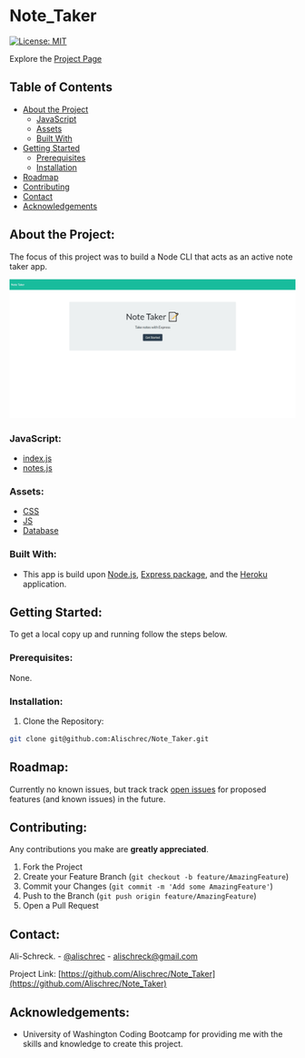 # Note_Taker

[![License: MIT](https://img.shields.io/badge/License-MIT-yellow.svg)](https://opensource.org/licenses/MIT)

Explore the [Project Page](https://github.com/Alischrec/Note_Taker)

## Table of Contents

* [About the Project](#about-the-project)
  * [JavaScript](#JavaScript)
  * [Assets](#Assets)
  * [Built With](#built-with)
* [Getting Started](#getting-started)
  * [Prerequisites](#prerequisites)
  * [Installation](#installation)
* [Roadmap](#roadmap)
* [Contributing](#contributing)
* [Contact](#contact)
* [Acknowledgements](#acknowledgements)

## About the Project:
The focus of this project was to build a Node CLI that acts as an active note taker app. 

![Project Gif](gif.gif)

### JavaScript:
* [index.js](https://github.com/Alischrec/Note_Taker/blob/main/index.js)
* [notes.js](https://github.com/Alischrec/Note_Taker/blob/main/notes.js)

### Assets:
* [CSS](https://github.com/Alischrec/Note_Taker/tree/main/public/assets/css)
* [JS](https://github.com/Alischrec/Note_Taker/tree/main/public/assets/js)
* [Database](https://github.com/Alischrec/Note_Taker/tree/main/db)

### Built With:
* This app is build upon [Node.js](https://nodejs.org/en/), [Express package](https://expressjs.com/), and the [Heroku](https://dashboard.heroku.com/apps) application.

## Getting Started:
To get a local copy up and running follow the steps below.

### Prerequisites:
None.

### Installation:
1. Clone the Repository:
```sh
git clone git@github.com:Alischrec/Note_Taker.git
```

## Roadmap:
Currently no known issues, but track track [open issues](https://github.com/Alischrec/Note_Taker/issues ) for proposed features (and known issues) in the future.


## Contributing:
Any contributions you make are **greatly appreciated**.

1. Fork the Project
2. Create your Feature Branch (`git checkout -b feature/AmazingFeature`)
3. Commit your Changes (`git commit -m 'Add some AmazingFeature'`)
4. Push to the Branch (`git push origin feature/AmazingFeature`)
5. Open a Pull Request

## Contact:
Ali-Schreck. - [@alischrec](https://www.instagram.com/alischrec) - alischreck@gmail.com

Project Link: [https://github.com/Alischrec/Note_Taker](https://github.com/Alischrec/Note_Taker)

## Acknowledgements: 
* University of Washington Coding Bootcamp for providing me with the skills and knowledge to create this project. 
